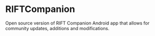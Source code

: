 RIFTCompanion
=============

Open source version of RIFT Companion Android app that allows for community updates, additions and modifications.
